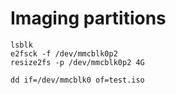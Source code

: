 # Imaging partitions

```
lsblk
e2fsck -f /dev/mmcblk0p2
resize2fs -p /dev/mmcblk0p2 4G

dd if=/dev/mmcblk0 of=test.iso
```
